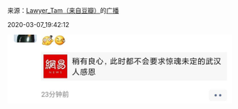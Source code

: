 来源：[Lawyer_Tam（来自豆瓣）](https://www.douban.com/people/50118435/)的[广播](https://www.douban.com/people/50118435/status/2854630242/)


2020-03-07_19:42:12


![](./pic/2020-03-07_19:42:12-Lawyer_Tam的广播1.jpg)  

